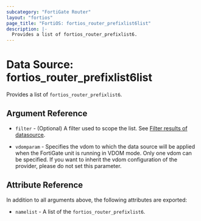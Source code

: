 ```yaml
---
subcategory: "FortiGate Router"
layout: "fortios"
page_title: "FortiOS: fortios_router_prefixlist6list"
description: |-
  Provides a list of fortios_router_prefixlist6.
---
```


# Data Source: fortios_router_prefixlist6list
Provides a list of `fortios_router_prefixlist6`.

## Argument Reference

* `filter` - (Optional) A filter used to scope the list. See [Filter results of datasource](https://registry.terraform.io/providers/poroping/fortios/latest/docs/guides/fgt_filter).

* `vdomparam` - Specifies the vdom to which the data source will be applied when the FortiGate unit is running in VDOM mode. Only one vdom can be specified. If you want to inherit the vdom configuration of the provider, please do not set this parameter.

## Attribute Reference

In addition to all arguments above, the following attributes are exported:

* `namelist` -  A list of the `fortios_router_prefixlist6`.
